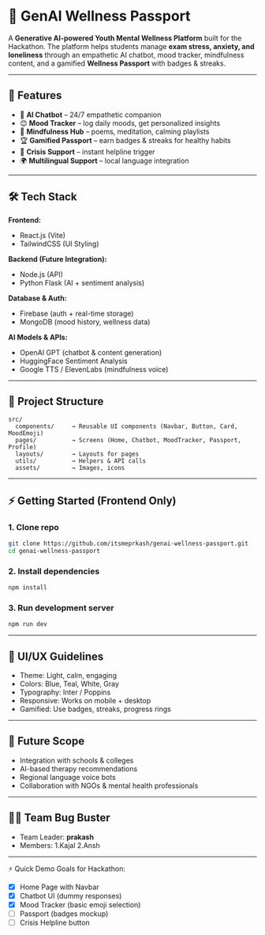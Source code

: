 # 🌱 GenAI Wellness Passport

A **Generative AI-powered Youth Mental Wellness Platform** built for the Hackathon.
The platform helps students manage **exam stress, anxiety, and loneliness** through an empathetic AI chatbot, mood tracker, mindfulness content, and a gamified **Wellness Passport** with badges & streaks.

---

## 🚀 Features

* 🤖 **AI Chatbot** – 24/7 empathetic companion
* 😊 **Mood Tracker** – log daily moods, get personalized insights
* 🎵 **Mindfulness Hub** – poems, meditation, calming playlists
* 🏆 **Gamified Passport** – earn badges & streaks for healthy habits
* 🔔 **Crisis Support** – instant helpline trigger
* 🌍 **Multilingual Support** – local language integration

---

## 🛠️ Tech Stack

**Frontend:**

* React.js (Vite)
* TailwindCSS (UI Styling)

**Backend (Future Integration):**

* Node.js (API)
* Python Flask (AI + sentiment analysis)

**Database & Auth:**

* Firebase (auth + real-time storage)
* MongoDB (mood history, wellness data)

**AI Models & APIs:**

* OpenAI GPT (chatbot & content generation)
* HuggingFace Sentiment Analysis
* Google TTS / ElevenLabs (mindfulness voice)

---

## 📂 Project Structure

```
src/
  components/     → Reusable UI components (Navbar, Button, Card, MoodEmoji)
  pages/          → Screens (Home, Chatbot, MoodTracker, Passport, Profile)
  layouts/        → Layouts for pages
  utils/          → Helpers & API calls
  assets/         → Images, icons
```

---

## ⚡ Getting Started (Frontend Only)

### 1. Clone repo

```bash
git clone https://github.com/itsmeprkash/genai-wellness-passport.git
cd genai-wellness-passport
```

### 2. Install dependencies

```bash
npm install
```

### 3. Run development server

```bash
npm run dev
```

---

## 🎨 UI/UX Guidelines

* Theme: Light, calm, engaging
* Colors: Blue, Teal, White, Gray
* Typography: Inter / Poppins
* Responsive: Works on mobile + desktop
* Gamified: Use badges, streaks, progress rings

---

## 🌟 Future Scope

* Integration with schools & colleges
* AI-based therapy recommendations
* Regional language voice bots
* Collaboration with NGOs & mental health professionals

---

## 👩‍💻 Team Bug Buster

* Team Leader: **prakash**
* Members:
          1.Kajal
          2.Ansh

---

⚡ Quick Demo Goals for Hackathon:

* [x] Home Page with Navbar
* [x] Chatbot UI (dummy responses)
* [x] Mood Tracker (basic emoji selection)
* [ ] Passport (badges mockup)
* [ ] Crisis Helpline button
